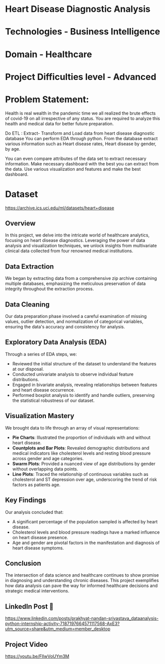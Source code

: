 # Heart Disease Diagnostic Analysis

# Technologies - Business Intelligence

# Domain - Healthcare

# Project Difficulties level - Advanced

# Problem Statement:
Health is real wealth in the pandemic time we all realized the brute effects of covid-19 on all irrespective of any status. You are required to analyze this health and medical data for better future preparation.

Do ETL : Extract- Transform and Load data from heart disease diagnostic database
You can perform EDA through python.
From the database extract various information such as Heart disease rates, Heart disease by gender, by age.

You can even compare attributes of the data set to extract necessary information. Make necessary dashboard with the best you can extract from the data. Use various visualization and features and make the best dashboard.
# Dataset
https://archive.ics.uci.edu/ml/datasets/heart+disease

## Overview
In this project, we delve into the intricate world of healthcare analytics, focusing on heart disease diagnostics. Leveraging the power of data analysis and visualization techniques, we unlock insights from multivariate clinical data collected from four renowned medical institutions.

## Data Extraction
We began by extracting data from a comprehensive zip archive containing multiple databases, emphasizing the meticulous preservation of data integrity throughout the extraction process.

## Data Cleaning
Our data preparation phase involved a careful examination of missing values, outlier detection, and normalization of categorical variables, ensuring the data's accuracy and consistency for analysis.

## Exploratory Data Analysis (EDA)
Through a series of EDA steps, we:
- Reviewed the initial structure of the dataset to understand the features at our disposal.
- Conducted univariate analysis to observe individual feature distributions.
- Engaged in bivariate analysis, revealing relationships between features and heart disease occurrence.
- Performed boxplot analysis to identify and handle outliers, preserving the statistical robustness of our dataset.

## Visualization Mastery
We brought data to life through an array of visual representations:
- **Pie Charts**: Illustrated the proportion of individuals with and without heart disease.
- **Countplots and Bar Plots**: Revealed demographic distributions and medical indicators like cholesterol levels and resting blood pressure across gender and age categories.
- **Swarm Plots**: Provided a nuanced view of age distributions by gender without overlapping data points.
- **Line Plots**: Traced the relationship of continuous variables such as cholesterol and ST depression over age, underscoring the trend of risk factors as patients age.

## Key Findings
Our analysis concluded that:
- A significant percentage of the population sampled is affected by heart disease.
- Cholesterol levels and blood pressure readings have a marked influence on heart disease presence.
- Age and gender are pivotal factors in the manifestation and diagnosis of heart disease symptoms.


## Conclusion
The intersection of data science and healthcare continues to show promise in diagnosing and understanding chronic diseases. This project exemplifies how data analysis can pave the way for informed healthcare decisions and strategic medical interventions.


## LinkedIn Post 📲
https://www.linkedin.com/posts/prakhyat-nandan-srivastava_dataanalysis-python-internship-activity-7187197664571117568-AxE3?utm_source=share&utm_medium=member_desktop
## Project Video
https://youtu.be/FllwVoUYm3M

